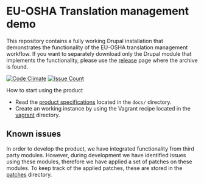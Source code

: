 # EU-OSHA Translation management demo

This repository contains a fully working Drupal installation that demonstrates the functionality of the EU-OSHA translation management workflow. If you want to separately download only the Drupal module that implements the functionality, please use the [release](release) page where the archive is found.

[![Code Climate](https://codeclimate.com/github/EU-OSHA/drupal.tmgmt/badges/gpa.svg)](https://codeclimate.com/github/EU-OSHA/drupal.tmgmt)
[![Issue Count](https://codeclimate.com/github/EU-OSHA/drupal.tmgmt/badges/issue_count.svg)](https://codeclimate.com/github/EU-OSHA/drupal.tmgmt)

How to start using the product

* Read the [product specifications](docs/functional-specifications.pdf) located in the `docs/` directory.
* Create an working instance by using the Vagrant recipe located in the [vagrant](vagrant) directory.

## Known issues

In order to develop the product, we have integrated functionality from third party modules. However, during development we have identified issues using these modules, therefore we have applied a set of patches on these modules. To keep track of the applied patches, these are stored in the [patches](patches) directory.

